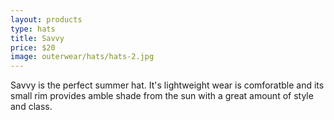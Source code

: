 ```yaml
---
layout: products
type: hats
title: Savvy
price: $20
image: outerwear/hats/hats-2.jpg
---
```



Savvy is the perfect summer hat. It's lightweight wear is comforatble and its small rim provides amble shade from the sun with a great amount of style and class. 